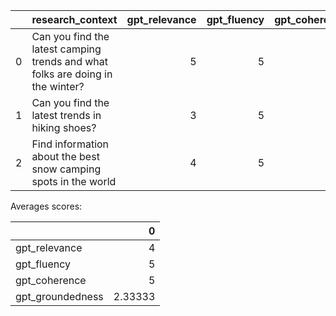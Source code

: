 |    | research_context                                                               |   gpt_relevance |   gpt_fluency |   gpt_coherence |   gpt_groundedness |
|---:|:-------------------------------------------------------------------------------|----------------:|--------------:|----------------:|-------------------:|
|  0 | Can you find the latest camping trends and what folks are doing in the winter? |               5 |             5 |               5 |                  5 |
|  1 | Can you find the latest trends in hiking shoes?                                |               3 |             5 |               5 |                  1 |
|  2 | Find information about the best snow camping spots in the world                |               4 |             5 |               5 |                  1 |

Averages scores:

|                  |       0 |
|:-----------------|--------:|
| gpt_relevance    | 4       |
| gpt_fluency      | 5       |
| gpt_coherence    | 5       |
| gpt_groundedness | 2.33333 |